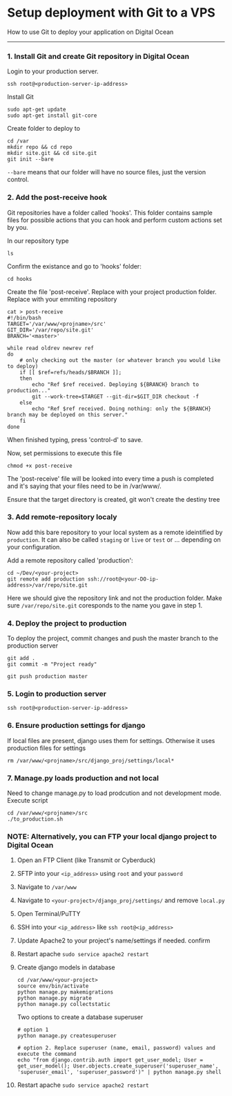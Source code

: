 # Setup deployment with Git to a VPS

How to use Git to deploy your application on Digital Ocean

----------

### 1. Install Git and create Git repository in Digital Ocean
Login to your production server.
```
ssh root@<production-server-ip-address>
``` 
Install Git
```
sudo apt-get update
sudo apt-get install git-core
``` 

Create folder to deploy to
```
cd /var
mkdir repo && cd repo
mkdir site.git && cd site.git
git init --bare
``` 
`--bare` means that our folder will have no source files, just the version control.


### 2. Add the post-receive hook
Git repositories have a folder called 'hooks'. This folder contains sample files for possible actions that you can hook and perform custom actions set by you.

In our repository type
```
ls
``` 

Confirm the existance and go to 'hooks' folder:
```
cd hooks
``` 

Create the file 'post-receive'. Replace <projname> with your project production folder. Replace <master> with your emmiting repository
```
cat > post-receive
#!/bin/bash
TARGET='/var/www/<projname>/src'
GIT_DIR='/var/repo/site.git'
BRANCH='<master>'

while read oldrev newrev ref
do
	# only checking out the master (or whatever branch you would like to deploy)
	if [[ $ref=refs/heads/$BRANCH ]];
	then
		echo "Ref $ref received. Deploying ${BRANCH} branch to production..."
		git --work-tree=$TARGET --git-dir=$GIT_DIR checkout -f
	else
		echo "Ref $ref received. Doing nothing: only the ${BRANCH} branch may be deployed on this server."
	fi
done
``` 
When finished typing, press 'control-d' to save.

Now, set permissions to execute this file
```
chmod +x post-receive
``` 
The 'post-receive' file will be looked into every time a push is completed and it's saying that your files need to be in /var/www/<your-dir>.

Ensure that the target directory is created, git won't create the destiny tree


### 3. Add remote-repository localy
Now add this bare repository to your local system as a remote ideintified by `production`. It can also be called `staging` or `live` or `test` or ... depending on your configuration.

Add a remote repository called 'production':
```
cd ~/Dev/<your-project>
git remote add production ssh://root@<your-DO-ip-address>/var/repo/site.git
``` 
Here we should give the repository link and not the production folder. Make sure `/var/repo/site.git` coresponds to the name you gave in step 1.

### 4. Deploy the project to production
To deploy the project, commit changes and push the master branch to the production server
```
git add .
git commit -m "Project ready"

git push production master
``` 

### 5. Login to production server
```
ssh root@<production-server-ip-address>
``` 

### 6. Ensure production settings for django 
If local files are present, django uses them for settings. Otherwise it uses production files for settings
```
rm /var/www/<projname>/src/django_proj/settings/local*
``` 

### 7. Manage.py loads production and not local 
Need to change manage.py to load prodcution and not development mode. Execute script
```
cd /var/www/<projname>/src
./to_production.sh
``` 


### NOTE: Alternatively, you can FTP your local django project to Digital Ocean

1. Open an FTP Client (like Transmit or Cyberduck)

2. SFTP into your `<ip_address>` using `root` and your `password`

3. Navigate to `/var/www`

4. Navigate to `<your-project>/django_proj/settings/` and remove `local.py`

5. Open Terminal/PuTTY

6. SSH into your `<ip_address>` like `ssh root@<ip_address>` 

7. Update Apache2 to your project's name/settings if needed.
    confirm 

8. Restart apache `sudo service apache2 restart`

9. Create django models in database
    ```
    cd /var/www/<your-project>
    source env/bin/activate
    python manage.py makemigrations
    python manage.py migrate
    python manage.py collectstatic
    ```
    Two options to create a database superuser
    ```
    # option 1
    python manage.py createsuperuser

    # option 2. Replace superuser (name, email, password) values and execute the command
    echo "from django.contrib.auth import get_user_model; User = get_user_model(); User.objects.create_superuser('superuser_name', 'superuser_email', 'superuser_password')" | python manage.py shell
    ```

10. Restart apache `sudo service apache2 restart`


